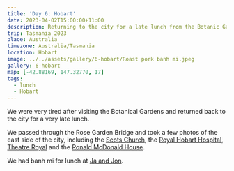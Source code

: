 ```yaml
---
title: 'Day 6: Hobart'
date: 2023-04-02T15:00:00+11:00
description: Returning to the city for a late lunch from the Botanic Gardens.
trip: Tasmania 2023
place: Australia
timezone: Australia/Tasmania
location: Hobart
image: ../../assets/gallery/6-hobart/Roast pork banh mi.jpeg
gallery: 6-hobart
map: [-42.88169, 147.32770, 17]
tags:
  - lunch
  - Hobart
---
```


We were very tired after visiting the Botanical Gardens and returned back to the city for a very late lunch.

We passed through the Rose Garden Bridge and took a few photos of the east side of the city, including the [Scots Church](https://www.scotschurch.com.au/), the [Royal Hobart Hospital](https://www.health.tas.gov.au/hospitals/royal-hobart-hospital), [Theatre Royal](https://www.theatreroyal.com.au/) and the [Ronald McDonald House](https://www.rmhc.org.au/programs/houses/tas/ronald-mcdonald-house-hobart).

We had banh mi for lunch at [Ja and Jon](https://jajonbanhmi.com.au/).
